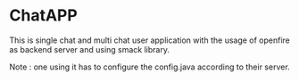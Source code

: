 # ChatAPP


This is single chat and multi chat user application with the usage of openfire as backend server and using smack library.

Note : one using it has to configure the config.java according to their server.
